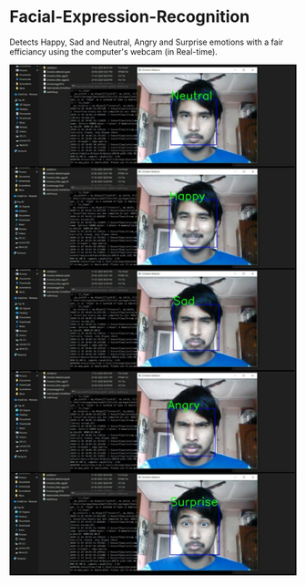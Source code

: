 # Facial-Expression-Recognition

Detects Happy, Sad and Neutral, Angry and Surprise emotions with a fair efficiancy using the computer's webcam (in Real-time).

![sample](https://github.com/Saranga7/Facial-Expression-Recognition/blob/master/Realtime%20Testing%20Snap.jpeg)
